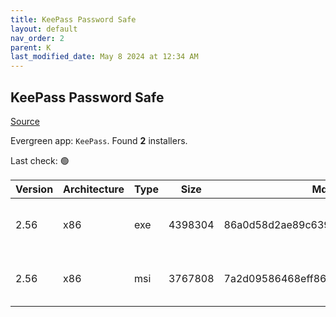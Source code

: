 ```yaml
---
title: KeePass Password Safe
layout: default
nav_order: 2
parent: K
last_modified_date: May 8 2024 at 12:34 AM
---
```


## KeePass Password Safe

[Source](https://keepass.info/)

Evergreen app: `KeePass`. Found **2** installers.

Last check: 🟢

| Version | Architecture | Type | Size    | Md5                              | URI                                                                                                                                                                                          |
| ------- | ------------ | ---- | ------- | -------------------------------- | -------------------------------------------------------------------------------------------------------------------------------------------------------------------------------------------- |
| 2.56    | x86          | exe  | 4398304 | 86a0d58d2ae89c639d940dbda48308df | [https://gigenet.dl.sourceforge.net/project/keepass/KeePass%202.x/2.56/KeePass-2.56-Setup.exe](https://gigenet.dl.sourceforge.net/project/keepass/KeePass%202.x/2.56/KeePass-2.56-Setup.exe) |
| 2.56    | x86          | msi  | 3767808 | 7a2d09586468eff86d9e54e2bce00be2 | [https://gigenet.dl.sourceforge.net/project/keepass/KeePass%202.x/2.56/KeePass-2.56.msi](https://gigenet.dl.sourceforge.net/project/keepass/KeePass%202.x/2.56/KeePass-2.56.msi)             |
